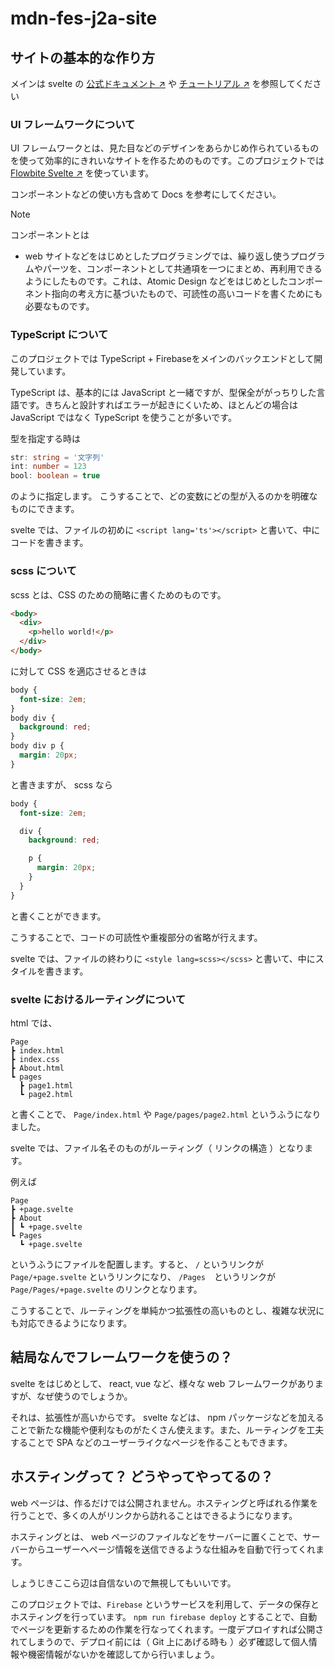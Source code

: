 # mdn-fes-j2a-site

## サイトの基本的な作り方

メインは svelte の [公式ドキュメント ↗︎](https://svelte.jp/docs/introduction) や [チュートリアル ↗︎](https://learn.svelte.jp/tutorial/welcome-to-svelte) を参照してください

### UI フレームワークについて

UI フレームワークとは、見た目などのデザインをあらかじめ作られているものを使って効率的にきれいなサイトを作るためのものです。このプロジェクトでは [Flowbite Svelte ↗︎](https://flowbite-svelte.com/) を使っています。

コンポーネントなどの使い方も含めて Docs を参考にしてください。

> [!NOTE]
> コンポーネントとは
> - web サイトなどをはじめとしたプログラミングでは、繰り返し使うプログラムやパーツを、コンポーネントとして共通項を一つにまとめ、再利用できるようにしたものです。これは、Atomic Design などをはじめとしたコンポーネント指向の考え方に基づいたもので、可読性の高いコードを書くためにも必要なものです。

### TypeScript について

このプロジェクトでは TypeScript + Firebaseをメインのバックエンドとして開発しています。

TypeScript は、基本的には JavaScript と一緒ですが、型保全ががっちりした言語です。きちんと設計すればエラーが起きにくいため、ほとんどの場合は JavaScript ではなく TypeScript を使うことが多いです。

型を指定する時は
```typescript
str: string = '文字列'
int: number = 123
bool: boolean = true
```
のように指定します。
こうすることで、どの変数にどの型が入るのかを明確なものにできます。

svelte では、ファイルの初めに `<script lang='ts'></script>` と書いて、中にコードを書きます。

### scss について

scss とは、CSS のための簡略に書くためのものです。

```html
<body>
  <div>
    <p>hello world!</p>
  </div>
</body>
```
に対して CSS を適応させるときは

```css
body {
  font-size: 2em;
}
body div {
  background: red;
}
body div p {
  margin: 20px;
}
```

と書きますが、 scss なら

```scss
body {
  font-size: 2em;

  div {
    background: red;

    p {
      margin: 20px;
    }
  }
}
```

と書くことができます。

こうすることで、コードの可読性や重複部分の省略が行えます。

svelte では、ファイルの終わりに `<style lang=scss></scss>` と書いて、中にスタイルを書きます。

### svelte におけるルーティングについて

html では、
```
Page
┣ index.html
┣ index.css
┣ About.html
┗ pages
  ┣ page1.html
  ┗ page2.html
```

と書くことで、 `Page/index.html` や `Page/pages/page2.html` というふうになりました。

svelte では、ファイル名そのものがルーティング（ リンクの構造 ）となります。

例えば
```
Page
┣ +page.svelte
┣ About
┃ ┗ +page.svelte
┗ Pages
  ┗ +page.svelte
```

というふうにファイルを配置します。すると、 `/` というリンクが `Page/+page.svelte` というリンクになり、 `/Pages`　というリンクが `Page/Pages/+page.svelte` のリンクとなります。

こうすることで、ルーティングを単純かつ拡張性の高いものとし、複雑な状況にも対応できるようになります。

## 結局なんでフレームワークを使うの？

svelte をはじめとして、 react, vue など、様々な web フレームワークがありますが、なぜ使うのでしょうか。

それは、拡張性が高いからです。 svelte などは、 npm パッケージなどを加えることで新たな機能や便利なものがたくさん使えます。また、ルーティングを工夫することで SPA などのユーザーライクなページを作ることもできます。

## ホスティングって？ どうやってやってるの？

web ページは、作るだけでは公開されません。ホスティングと呼ばれる作業を行うことで、多くの人がリンクから訪れることはできるようになります。

ホスティングとは、 web ページのファイルなどをサーバーに置くことで、サーバーからユーザーへページ情報を送信できるような仕組みを自動で行ってくれます。

しょうじきここら辺は自信ないので無視してもいいです。

このプロジェクトでは、`Firebase` というサービスを利用して、データの保存とホスティングを行っています。 `npm run firebase deploy` とすることで、自動でページを更新するための作業を行なってくれます。一度デプロイすれば公開されてしまうので、デプロイ前には（ Git 上にあげる時も ）必ず確認して個人情報や機密情報がないかを確認してから行いましょう。
